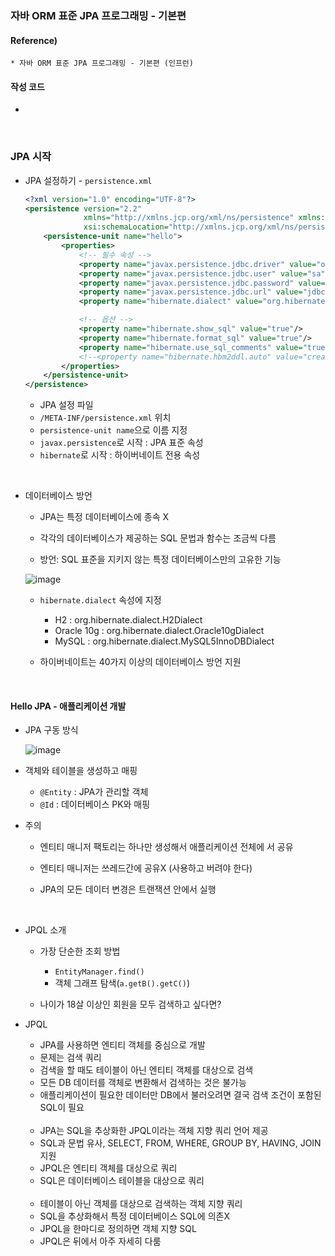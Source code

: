 ### 자바 ORM 표준 JPA 프로그래밍 - 기본편

#### Reference) 
	* 자바 ORM 표준 JPA 프로그래밍 - 기본편 (인프런)

#### 작성 코드
- 
	
<br>

### JPA 시작

- JPA 설정하기 - ```persistence.xml```
	```xml
	<?xml version="1.0" encoding="UTF-8"?>
	<persistence version="2.2"
				 xmlns="http://xmlns.jcp.org/xml/ns/persistence" xmlns:xsi="http://www.w3.org/2001/XMLSchema-instance"
				 xsi:schemaLocation="http://xmlns.jcp.org/xml/ns/persistence http://xmlns.jcp.org/xml/ns/persistence/persistence_2_2.xsd">
		<persistence-unit name="hello">
			<properties>
				<!-- 필수 속성 -->
				<property name="javax.persistence.jdbc.driver" value="org.h2.Driver"/>
				<property name="javax.persistence.jdbc.user" value="sa"/>
				<property name="javax.persistence.jdbc.password" value=""/>
				<property name="javax.persistence.jdbc.url" value="jdbc:h2:tcp://localhost/~/test"/>
				<property name="hibernate.dialect" value="org.hibernate.dialect.H2Dialect"/>

				<!-- 옵션 -->
				<property name="hibernate.show_sql" value="true"/>
				<property name="hibernate.format_sql" value="true"/>
				<property name="hibernate.use_sql_comments" value="true"/>
				<!--<property name="hibernate.hbm2ddl.auto" value="create" />-->
			</properties>
		</persistence-unit>
	</persistence>
	```

	- JPA 설정 파일
	- ```/META-INF/persistence.xml``` 위치
	- ```persistence-unit name```으로 이름 지정
	- ```javax.persistence```로 시작 : JPA 표준 속성
	- ```hibernate```로 시작 : 하이버네이트 전용 속성

<br>

- 데이터베이스 방언
	- JPA는 특정 데이터베이스에 종속 X
	- 각각의 데이터베이스가 제공하는 SQL 문법과 함수는 조금씩 다름
	
	- 방언: SQL 표준을 지키지 않는 특정 데이터베이스만의 고유한 기능
	
	![image](https://user-images.githubusercontent.com/77953474/188557699-92b8afec-d65c-4e40-9922-c7ae17e9151e.png)

	
	- ```hibernate.dialect``` 속성에 지정
		- H2 : org.hibernate.dialect.H2Dialect
		- Oracle 10g : org.hibernate.dialect.Oracle10gDialect
		- MySQL : org.hibernate.dialect.MySQL5InnoDBDialect
	
	- 하이버네이트는 40가지 이상의 데이터베이스 방언 지원

<br>

#### Hello JPA - 애플리케이션 개발

- JPA 구동 방식
	
	![image](https://user-images.githubusercontent.com/77953474/188557759-c407381f-f9ac-42c8-86c6-52c1efc0d8be.png)

	
- 객체와 테이블을 생성하고 매핑
	- ```@Entity``` : JPA가 관리할 객체
	- ```@Id``` : 데이터베이스 PK와 매핑

- 주의
	- 엔티티 매니저 팩토리는 하나만 생성해서 애플리케이션 전체에 서 공유
	
	- 엔티티 매니저는 쓰레드간에 공유X (사용하고 버려야 한다)
	
	- JPA의 모든 데이터 변경은 트랜잭션 안에서 실행

<br>

- JPQL 소개
	- 가장 단순한 조회 방법
		- ```EntityManager.find()```
		- 객체 그래프 탐색(```a.getB().getC()```)
	
	- 나이가 18살 이상인 회원을 모두 검색하고 싶다면?

- JPQL
	- JPA를 사용하면 엔티티 객체를 중심으로 개발
	- 문제는 검색 쿼리
	- 검색을 할 때도 테이블이 아닌 엔티티 객체를 대상으로 검색
	- 모든 DB 데이터를 객체로 변환해서 검색하는 것은 불가능
	- 애플리케이션이 필요한 데이터만 DB에서 불러오려면 결국 검색 조건이 포함된 SQL이 필요

	<br>
	
	- JPA는 SQL을 추상화한 JPQL이라는 객체 지향 쿼리 언어 제공
	- SQL과 문법 유사, SELECT, FROM, WHERE, GROUP BY, HAVING, JOIN 지원
	- JPQL은 엔티티 객체를 대상으로 쿼리
	- SQL은 데이터베이스 테이블을 대상으로 쿼리
	
	<br>
	
	- 테이블이 아닌 객체를 대상으로 검색하는 객체 지향 쿼리
	- SQL을 추상화해서 특정 데이터베이스 SQL에 의존X
	- JPQL을 한마디로 정의하면 객체 지향 SQL
	- JPQL은 뒤에서 아주 자세히 다룸

<br>

